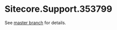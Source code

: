 # Sitecore.Support.353799

See [master branch](https://github.com/sitecoresupport/Sitecore.Support.353799) for details.